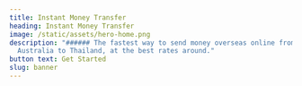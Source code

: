 ```yaml
---
title: Instant Money Transfer
heading: Instant Money Transfer
image: /static/assets/hero-home.png
description: "###### The fastest way to send money overseas online from
  Australia to Thailand, at the best rates around."
button text: Get Started
slug: banner
---
```

